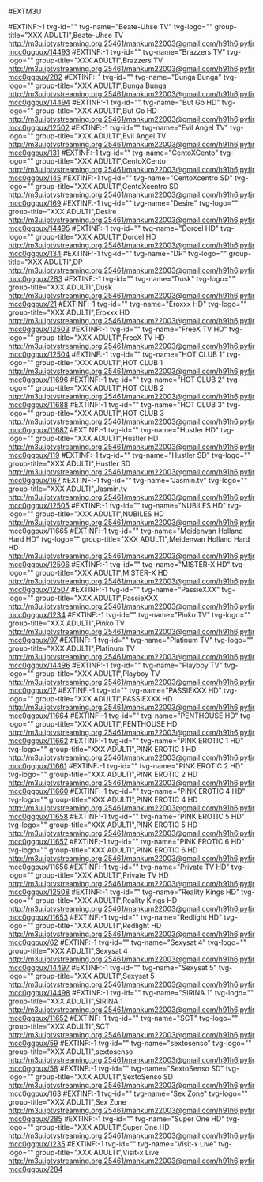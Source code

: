#EXTM3U 

#EXTINF:-1 tvg-id="" tvg-name="Beate-Uhse TV" tvg-logo="" group-title="XXX ADULTI",Beate-Uhse TV
http://m3u.iptvstreaming.org:25461/mankum22003@gmail.com/h91h6jpyfjrmcc0ggpux/14493
#EXTINF:-1 tvg-id="" tvg-name="Brazzers TV" tvg-logo="" group-title="XXX ADULTI",Brazzers TV
http://m3u.iptvstreaming.org:25461/mankum22003@gmail.com/h91h6jpyfjrmcc0ggpux/282
#EXTINF:-1 tvg-id="" tvg-name="Bunga Bunga" tvg-logo="" group-title="XXX ADULTI",Bunga Bunga
http://m3u.iptvstreaming.org:25461/mankum22003@gmail.com/h91h6jpyfjrmcc0ggpux/14494
#EXTINF:-1 tvg-id="" tvg-name="But Go HD" tvg-logo="" group-title="XXX ADULTI",But Go HD
http://m3u.iptvstreaming.org:25461/mankum22003@gmail.com/h91h6jpyfjrmcc0ggpux/12502
#EXTINF:-1 tvg-id="" tvg-name="Evil Angel TV" tvg-logo="" group-title="XXX ADULTI",Evil Angel TV
http://m3u.iptvstreaming.org:25461/mankum22003@gmail.com/h91h6jpyfjrmcc0ggpux/131
#EXTINF:-1 tvg-id="" tvg-name="CentoXCento" tvg-logo="" group-title="XXX ADULTI",CentoXCento
http://m3u.iptvstreaming.org:25461/mankum22003@gmail.com/h91h6jpyfjrmcc0ggpux/145
#EXTINF:-1 tvg-id="" tvg-name="CentoXcentro SD" tvg-logo="" group-title="XXX ADULTI",CentoXcentro SD
http://m3u.iptvstreaming.org:25461/mankum22003@gmail.com/h91h6jpyfjrmcc0ggpux/169
#EXTINF:-1 tvg-id="" tvg-name="Desire" tvg-logo="" group-title="XXX ADULTI",Desire
http://m3u.iptvstreaming.org:25461/mankum22003@gmail.com/h91h6jpyfjrmcc0ggpux/14495
#EXTINF:-1 tvg-id="" tvg-name="Dorcel HD" tvg-logo="" group-title="XXX ADULTI",Dorcel HD
http://m3u.iptvstreaming.org:25461/mankum22003@gmail.com/h91h6jpyfjrmcc0ggpux/134
#EXTINF:-1 tvg-id="" tvg-name="DP" tvg-logo="" group-title="XXX ADULTI",DP
http://m3u.iptvstreaming.org:25461/mankum22003@gmail.com/h91h6jpyfjrmcc0ggpux/283
#EXTINF:-1 tvg-id="" tvg-name="Dusk" tvg-logo="" group-title="XXX ADULTI",Dusk
http://m3u.iptvstreaming.org:25461/mankum22003@gmail.com/h91h6jpyfjrmcc0ggpux/21
#EXTINF:-1 tvg-id="" tvg-name="Eroxxx HD" tvg-logo="" group-title="XXX ADULTI",Eroxxx HD
http://m3u.iptvstreaming.org:25461/mankum22003@gmail.com/h91h6jpyfjrmcc0ggpux/12503
#EXTINF:-1 tvg-id="" tvg-name="FreeX TV HD" tvg-logo="" group-title="XXX ADULTI",FreeX TV HD
http://m3u.iptvstreaming.org:25461/mankum22003@gmail.com/h91h6jpyfjrmcc0ggpux/12504
#EXTINF:-1 tvg-id="" tvg-name="HOT CLUB   1" tvg-logo="" group-title="XXX ADULTI",HOT CLUB   1
http://m3u.iptvstreaming.org:25461/mankum22003@gmail.com/h91h6jpyfjrmcc0ggpux/11696
#EXTINF:-1 tvg-id="" tvg-name="HOT CLUB  2" tvg-logo="" group-title="XXX ADULTI",HOT CLUB  2
http://m3u.iptvstreaming.org:25461/mankum22003@gmail.com/h91h6jpyfjrmcc0ggpux/11688
#EXTINF:-1 tvg-id="" tvg-name="HOT CLUB  3" tvg-logo="" group-title="XXX ADULTI",HOT CLUB  3
http://m3u.iptvstreaming.org:25461/mankum22003@gmail.com/h91h6jpyfjrmcc0ggpux/11687
#EXTINF:-1 tvg-id="" tvg-name="Hustler HD" tvg-logo="" group-title="XXX ADULTI",Hustler HD
http://m3u.iptvstreaming.org:25461/mankum22003@gmail.com/h91h6jpyfjrmcc0ggpux/119
#EXTINF:-1 tvg-id="" tvg-name="Hustler SD" tvg-logo="" group-title="XXX ADULTI",Hustler SD
http://m3u.iptvstreaming.org:25461/mankum22003@gmail.com/h91h6jpyfjrmcc0ggpux/167
#EXTINF:-1 tvg-id="" tvg-name="Jasmin.tv" tvg-logo="" group-title="XXX ADULTI",Jasmin.tv
http://m3u.iptvstreaming.org:25461/mankum22003@gmail.com/h91h6jpyfjrmcc0ggpux/12505
#EXTINF:-1 tvg-id="" tvg-name="NUBILES HD" tvg-logo="" group-title="XXX ADULTI",NUBILES HD
http://m3u.iptvstreaming.org:25461/mankum22003@gmail.com/h91h6jpyfjrmcc0ggpux/11665
#EXTINF:-1 tvg-id="" tvg-name="Meidenvan Holland Hard HD" tvg-logo="" group-title="XXX ADULTI",Meidenvan Holland Hard HD
http://m3u.iptvstreaming.org:25461/mankum22003@gmail.com/h91h6jpyfjrmcc0ggpux/12506
#EXTINF:-1 tvg-id="" tvg-name="MISTER-X HD" tvg-logo="" group-title="XXX ADULTI",MISTER-X HD
http://m3u.iptvstreaming.org:25461/mankum22003@gmail.com/h91h6jpyfjrmcc0ggpux/12507
#EXTINF:-1 tvg-id="" tvg-name="PassieXXX" tvg-logo="" group-title="XXX ADULTI",PassieXXX
http://m3u.iptvstreaming.org:25461/mankum22003@gmail.com/h91h6jpyfjrmcc0ggpux/1234
#EXTINF:-1 tvg-id="" tvg-name="Pinko TV" tvg-logo="" group-title="XXX ADULTI",Pinko TV
http://m3u.iptvstreaming.org:25461/mankum22003@gmail.com/h91h6jpyfjrmcc0ggpux/97
#EXTINF:-1 tvg-id="" tvg-name="Platinum TV" tvg-logo="" group-title="XXX ADULTI",Platinum TV
http://m3u.iptvstreaming.org:25461/mankum22003@gmail.com/h91h6jpyfjrmcc0ggpux/14496
#EXTINF:-1 tvg-id="" tvg-name="Playboy TV" tvg-logo="" group-title="XXX ADULTI",Playboy TV
http://m3u.iptvstreaming.org:25461/mankum22003@gmail.com/h91h6jpyfjrmcc0ggpux/17
#EXTINF:-1 tvg-id="" tvg-name="PASSIEXXX HD" tvg-logo="" group-title="XXX ADULTI",PASSIEXXX HD
http://m3u.iptvstreaming.org:25461/mankum22003@gmail.com/h91h6jpyfjrmcc0ggpux/11664
#EXTINF:-1 tvg-id="" tvg-name="PENTHOUSE HD" tvg-logo="" group-title="XXX ADULTI",PENTHOUSE HD
http://m3u.iptvstreaming.org:25461/mankum22003@gmail.com/h91h6jpyfjrmcc0ggpux/11662
#EXTINF:-1 tvg-id="" tvg-name="PINK EROTIC 1 HD" tvg-logo="" group-title="XXX ADULTI",PINK EROTIC 1 HD
http://m3u.iptvstreaming.org:25461/mankum22003@gmail.com/h91h6jpyfjrmcc0ggpux/11661
#EXTINF:-1 tvg-id="" tvg-name="PINK EROTIC 2 HD" tvg-logo="" group-title="XXX ADULTI",PINK EROTIC 2 HD
http://m3u.iptvstreaming.org:25461/mankum22003@gmail.com/h91h6jpyfjrmcc0ggpux/11660
#EXTINF:-1 tvg-id="" tvg-name="PINK EROTIC 4 HD" tvg-logo="" group-title="XXX ADULTI",PINK EROTIC 4 HD
http://m3u.iptvstreaming.org:25461/mankum22003@gmail.com/h91h6jpyfjrmcc0ggpux/11658
#EXTINF:-1 tvg-id="" tvg-name="PINK EROTIC 5 HD" tvg-logo="" group-title="XXX ADULTI",PINK EROTIC 5 HD
http://m3u.iptvstreaming.org:25461/mankum22003@gmail.com/h91h6jpyfjrmcc0ggpux/11657
#EXTINF:-1 tvg-id="" tvg-name="PINK EROTIC 6 HD" tvg-logo="" group-title="XXX ADULTI",PINK EROTIC 6 HD
http://m3u.iptvstreaming.org:25461/mankum22003@gmail.com/h91h6jpyfjrmcc0ggpux/11656
#EXTINF:-1 tvg-id="" tvg-name="Private TV HD" tvg-logo="" group-title="XXX ADULTI",Private TV HD
http://m3u.iptvstreaming.org:25461/mankum22003@gmail.com/h91h6jpyfjrmcc0ggpux/12508
#EXTINF:-1 tvg-id="" tvg-name="Reality Kings HD" tvg-logo="" group-title="XXX ADULTI",Reality Kings HD
http://m3u.iptvstreaming.org:25461/mankum22003@gmail.com/h91h6jpyfjrmcc0ggpux/11653
#EXTINF:-1 tvg-id="" tvg-name="Redlight HD" tvg-logo="" group-title="XXX ADULTI",Redlight HD
http://m3u.iptvstreaming.org:25461/mankum22003@gmail.com/h91h6jpyfjrmcc0ggpux/62
#EXTINF:-1 tvg-id="" tvg-name="Sexysat 4" tvg-logo="" group-title="XXX ADULTI",Sexysat 4
http://m3u.iptvstreaming.org:25461/mankum22003@gmail.com/h91h6jpyfjrmcc0ggpux/14497
#EXTINF:-1 tvg-id="" tvg-name="Sexysat 5" tvg-logo="" group-title="XXX ADULTI",Sexysat 5
http://m3u.iptvstreaming.org:25461/mankum22003@gmail.com/h91h6jpyfjrmcc0ggpux/14498
#EXTINF:-1 tvg-id="" tvg-name="SIRINA 1" tvg-logo="" group-title="XXX ADULTI",SIRINA 1
http://m3u.iptvstreaming.org:25461/mankum22003@gmail.com/h91h6jpyfjrmcc0ggpux/11652
#EXTINF:-1 tvg-id="" tvg-name="SCT" tvg-logo="" group-title="XXX ADULTI",SCT
http://m3u.iptvstreaming.org:25461/mankum22003@gmail.com/h91h6jpyfjrmcc0ggpux/59
#EXTINF:-1 tvg-id="" tvg-name="sextosenso" tvg-logo="" group-title="XXX ADULTI",sextosenso
http://m3u.iptvstreaming.org:25461/mankum22003@gmail.com/h91h6jpyfjrmcc0ggpux/58
#EXTINF:-1 tvg-id="" tvg-name="SextoSenso SD" tvg-logo="" group-title="XXX ADULTI",SextoSenso SD
http://m3u.iptvstreaming.org:25461/mankum22003@gmail.com/h91h6jpyfjrmcc0ggpux/163
#EXTINF:-1 tvg-id="" tvg-name="Sex Zone" tvg-logo="" group-title="XXX ADULTI",Sex Zone
http://m3u.iptvstreaming.org:25461/mankum22003@gmail.com/h91h6jpyfjrmcc0ggpux/285
#EXTINF:-1 tvg-id="" tvg-name="Super One HD" tvg-logo="" group-title="XXX ADULTI",Super One HD
http://m3u.iptvstreaming.org:25461/mankum22003@gmail.com/h91h6jpyfjrmcc0ggpux/1235
#EXTINF:-1 tvg-id="" tvg-name="Visit-x Live" tvg-logo="" group-title="XXX ADULTI",Visit-x Live
http://m3u.iptvstreaming.org:25461/mankum22003@gmail.com/h91h6jpyfjrmcc0ggpux/284
